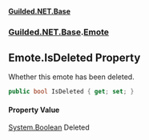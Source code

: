 
#### [Guilded.NET.Base](index 'index')
### [Guilded.NET.Base](index#Guilded_NET_Base 'Guilded.NET.Base').[Emote](Emote 'Guilded.NET.Base.Emote')
## Emote.IsDeleted Property
Whether this emote has been deleted.  
```csharp
public bool IsDeleted { get; set; }
```

#### Property Value
[System.Boolean](https://docs.microsoft.com/en-us/dotnet/api/System.Boolean 'System.Boolean')
Deleted
